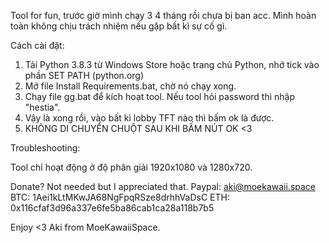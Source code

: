 Tool for fun, trước giờ mình chạy 3 4 tháng rồi chưa bị ban acc. Mình hoàn toàn không chịu trách nhiệm nếu gặp bất kì sự cố gì.

Cách cài đặt:

1. Tải Python 3.8.3 từ Windows Store hoặc trang chủ Python, nhớ tick vào phần SET PATH (python.org)
2. Mở file Install Requirements.bat, chờ nó chạy xong.
3. Chạy file gg.bat để kích hoạt tool. Nếu tool hỏi password thì nhập "hestia".
4. Vậy là xong rồi, vào bất kì lobby TFT nào thì bấm ok là được.
5. KHÔNG DI CHUYỂN CHUỘT SAU KHI BẤM NÚT OK <3

Troubleshooting:

Tool chỉ hoạt động ở độ phân giải 1920x1080 và 1280x720.

Donate? Not needed but I appreciated that.
Paypal: aki@moekawaii.space
BTC: 1Aei1kLtMKwJA68NgFpqRSze8drhhVaDsC
ETH: 0x116cfaf3d96a337e6fe5ba86cab1ca28a118b7b5

Enjoy <3
Aki from MoeKawaiiSpace.
